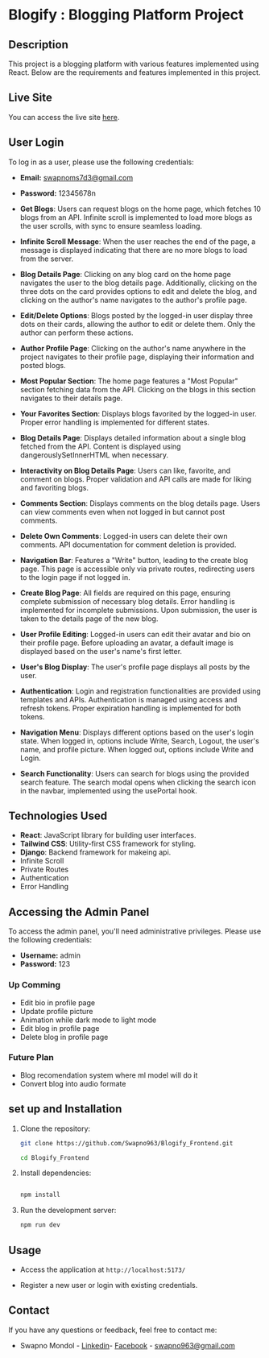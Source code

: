 # Blogify : Blogging Platform Project

## Description

This project is a blogging platform with various features implemented using React. Below are the requirements and features implemented in this project.

## Live Site

You can access the live site [here](https://blogify-teal-three.vercel.app/).

## User Login

To log in as a user, please use the following credentials:

- **Email:** swapnoms7d3@gmail.com
- **Password:** 12345678n

- **Get Blogs**: Users can request blogs on the home page, which fetches 10 blogs from an API. Infinite scroll is implemented to load more blogs as the user scrolls, with sync to ensure seamless loading.

- **Infinite Scroll Message**: When the user reaches the end of the page, a message is displayed indicating that there are no more blogs to load from the server.

- **Blog Details Page**: Clicking on any blog card on the home page navigates the user to the blog details page. Additionally, clicking on the three dots on the card provides options to edit and delete the blog, and clicking on the author's name navigates to the author's profile page.

- **Edit/Delete Options**: Blogs posted by the logged-in user display three dots on their cards, allowing the author to edit or delete them. Only the author can perform these actions.

- **Author Profile Page**: Clicking on the author's name anywhere in the project navigates to their profile page, displaying their information and posted blogs.

- **Most Popular Section**: The home page features a "Most Popular" section fetching data from the API. Clicking on the blogs in this section navigates to their details page.

- **Your Favorites Section**: Displays blogs favorited by the logged-in user. Proper error handling is implemented for different states.

- **Blog Details Page**: Displays detailed information about a single blog fetched from the API. Content is displayed using dangerouslySetInnerHTML when necessary.

- **Interactivity on Blog Details Page**: Users can like, favorite, and comment on blogs. Proper validation and API calls are made for liking and favoriting blogs.

- **Comments Section**: Displays comments on the blog details page. Users can view comments even when not logged in but cannot post comments.

- **Delete Own Comments**: Logged-in users can delete their own comments. API documentation for comment deletion is provided.

- **Navigation Bar**: Features a "Write" button, leading to the create blog page. This page is accessible only via private routes, redirecting users to the login page if not logged in.

- **Create Blog Page**: All fields are required on this page, ensuring complete submission of necessary blog details. Error handling is implemented for incomplete submissions. Upon submission, the user is taken to the details page of the new blog.

- **User Profile Editing**: Logged-in users can edit their avatar and bio on their profile page. Before uploading an avatar, a default image is displayed based on the user's name's first letter.

- **User's Blog Display**: The user's profile page displays all posts by the user.

- **Authentication**: Login and registration functionalities are provided using templates and APIs. Authentication is managed using access and refresh tokens. Proper expiration handling is implemented for both tokens.

- **Navigation Menu**: Displays different options based on the user's login state. When logged in, options include Write, Search, Logout, the user's name, and profile picture. When logged out, options include Write and Login.

- **Search Functionality**: Users can search for blogs using the provided search feature. The search modal opens when clicking the search icon in the navbar, implemented using the usePortal hook.

## Technologies Used

- **React**: JavaScript library for building user interfaces.
- **Tailwind CSS**: Utility-first CSS framework for styling.
- **Django**: Backend framework for makeing api.
- Infinite Scroll
- Private Routes
- Authentication
- Error Handling

## Accessing the Admin Panel

To access the admin panel, you'll need administrative privileges. Please use the following credentials:

- **Username:** admin
- **Password:** 123

### Up Comming

- Edit bio in profile page
- Update profile picture
- Animation while dark mode to light mode
- Edit blog in profile page
- Delete blog in profile page

### Future Plan

- Blog recomendation system where ml model will do it
- Convert blog into audio formate

## set up and Installation

1. Clone the repository:

   ```sh
   git clone https://github.com/Swapno963/Blogify_Frontend.git

   cd Blogify_Frontend

   ```

2. Install dependencies:

   ```sh

   npm install
   ```

3. Run the development server:
   ```sh
   npm run dev
   ```

## Usage

- Access the application at `http://localhost:5173/`

- Register a new user or login with existing credentials.

## Contact

If you have any questions or feedback, feel free to contact me:

- Swapno Mondol - [Linkedin](https://www.linkedin.com/in/swapno-mondol/)- [Facebook](https://www.facebook.com/profile.php?id=100090206887787) - swapno963@gmail.com
